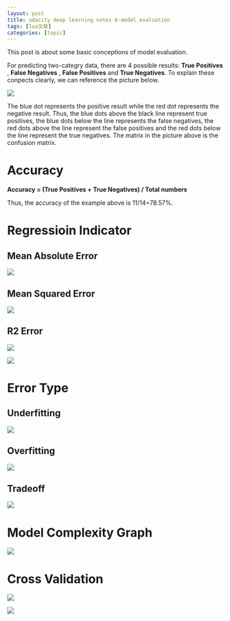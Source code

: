 ```yaml
---
layout: post
title: udacity deep learning notes 6-model evaluation 
tags: [lua文章]
categories: [topic]
---
```

This post is about some basic conceptions of model evaluation.

For predicting two-categry data, there are 4 possible results: **True
Positives** , **False Negatives** , **False Positives** and **True
Negatives**. To explain these conpects clearly, we can reference the picture
below.

![](http://res.cloudinary.com/dyy3xzfqh/image/upload/v1516504719/QQ%E6%88%AA%E5%9B%BE20180121031827_jxx54t.png)

The blue dot represents the positive result while the red dot represents the
negative result. Thus, the blue dots above the black line represent true
positives, the blue dots below the line represents the false negatives, the
red dots above the line represent the false positives and the red dots below
the line represent the true negatives. The matrix in the picture above is the
confusion matrix.

# Accuracy

 **Accuracy = (True Positives + True Negatives) / Total numbers**

Thus, the accuracy of the example above is 11/14=78.57%.

# Regressioin Indicator

## Mean Absolute Error

![](http://res.cloudinary.com/dyy3xzfqh/image/upload/v1516506632/QQ%E6%88%AA%E5%9B%BE20180121034637_lqnt4v.png)

## Mean Squared Error

![](http://res.cloudinary.com/dyy3xzfqh/image/upload/v1516506734/QQ%E6%88%AA%E5%9B%BE20180121034756_vnjtou.png)

## R2 Error

![](http://res.cloudinary.com/dyy3xzfqh/image/upload/v1516506772/QQ%E6%88%AA%E5%9B%BE20180121034925_l1khh8.png)

![](http://res.cloudinary.com/dyy3xzfqh/image/upload/v1516506821/QQ%E6%88%AA%E5%9B%BE20180121034956_bl3h7x.png)

# Error Type

## Underfitting

![](http://res.cloudinary.com/dyy3xzfqh/image/upload/c_scale,w_869/v1516507670/QQ%E6%88%AA%E5%9B%BE20180121035708_ud3yim.png)

## Overfitting

![](http://res.cloudinary.com/dyy3xzfqh/image/upload/v1516507712/QQ%E6%88%AA%E5%9B%BE20180121035731_tjcggt.png)

## Tradeoff

![](http://res.cloudinary.com/dyy3xzfqh/image/upload/v1516507748/QQ%E6%88%AA%E5%9B%BE20180121040638_szi5ie.png)

# Model Complexity Graph

![](http://res.cloudinary.com/dyy3xzfqh/image/upload/v1516508905/QQ%E6%88%AA%E5%9B%BE20180121041937_v11wmy.png)

# Cross Validation

![](http://res.cloudinary.com/dyy3xzfqh/image/upload/v1516508904/QQ%E6%88%AA%E5%9B%BE20180121042232_fk0xvi.png)

![](http://res.cloudinary.com/dyy3xzfqh/image/upload/v1516508901/QQ%E6%88%AA%E5%9B%BE20180121042253_dkoqxd.png)